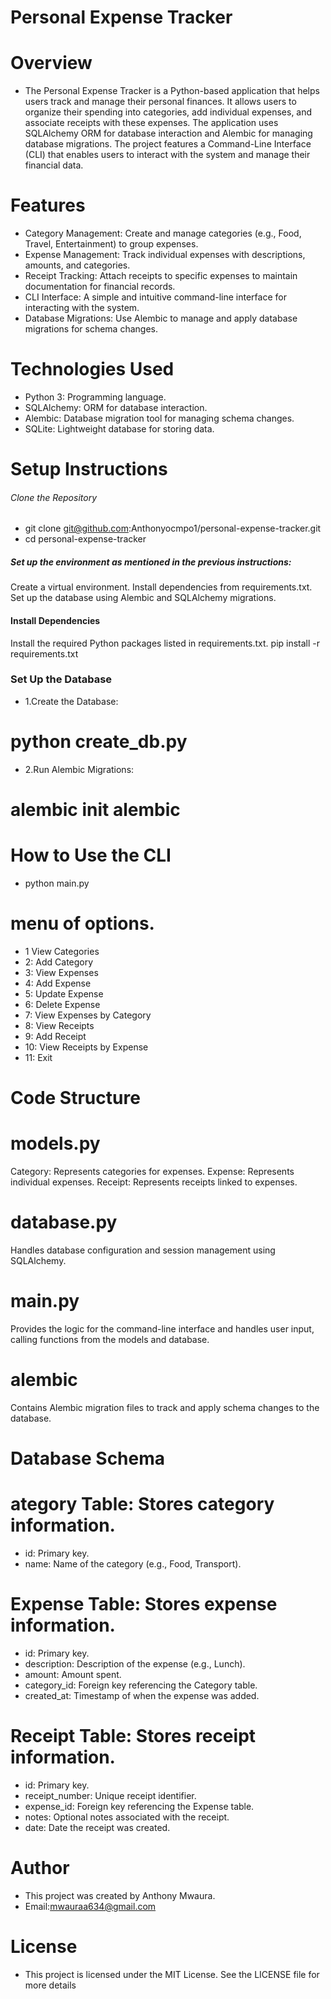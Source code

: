 # Personal Expense Tracker
# Overview
- The Personal Expense Tracker is a Python-based application that helps users track and manage their personal finances. It allows users to organize their spending into categories, add individual expenses, and associate receipts with these expenses. The application uses SQLAlchemy ORM for database interaction and Alembic for managing database migrations. The project features a Command-Line Interface (CLI) that enables users to interact with the system and manage their financial data.
# Features

- Category Management: Create and manage categories (e.g., Food, Travel, Entertainment) to group expenses.
- Expense Management: Track individual expenses with descriptions, amounts, and categories.
- Receipt Tracking: Attach receipts to specific expenses to maintain documentation for financial records.
- CLI Interface: A simple and intuitive command-line interface for interacting with the system.
- Database Migrations: Use Alembic to manage and apply database migrations for schema changes.
# Technologies Used
- Python 3: Programming language.
- SQLAlchemy: ORM for database interaction.
- Alembic: Database migration tool for managing schema changes.
- SQLite: Lightweight database for storing data.
# Setup Instructions
###### Clone the Repository
- git clone git@github.com:Anthonyocmpo1/personal-expense-tracker.git
- cd personal-expense-tracker
##### Set up the environment as mentioned in the previous instructions:
Create a virtual environment.
Install dependencies from requirements.txt.
Set up the database using Alembic and SQLAlchemy migrations.
#### Install Dependencies
Install the required Python packages listed in requirements.txt.
pip install -r requirements.txt
### Set Up the Database
- 1.Create the Database:
# python create_db.py
- 2.Run Alembic Migrations:
# alembic init alembic

# How to Use the CLI
- python main.py
# menu of options.
- 1 View Categories
- 2: Add Category
- 3: View Expenses
- 4: Add Expense
- 5: Update Expense
- 6: Delete Expense
- 7: View Expenses by Category
- 8: View Receipts
- 9: Add Receipt
- 10: View Receipts by Expense
- 11: Exit
# Code Structure
# models.py


Category: Represents categories for expenses.
Expense: Represents individual expenses.
Receipt: Represents receipts linked to expenses.
# database.py
Handles database configuration and session management using SQLAlchemy.

# main.py
Provides the logic for the command-line interface and handles user input, calling functions from the models and database.

# alembic
Contains Alembic migration files to track and apply schema changes to the database.

# Database Schema


# ategory Table: Stores category information.

- id: Primary key.
- name: Name of the category (e.g., Food, Transport).

# Expense Table: Stores expense information.
- id: Primary key.
- description: Description of the expense (e.g., Lunch).
- amount: Amount spent.
- category_id: Foreign key referencing the Category table.
- created_at: Timestamp of when the expense was added.

# Receipt Table: Stores receipt information.
- id: Primary key.
- receipt_number: Unique receipt identifier.
- expense_id: Foreign key referencing the Expense table.
- notes: Optional notes associated with the receipt.
- date: Date the receipt was created.

# Author
- This project was created by Anthony Mwaura.
- Email:mwauraa634@gmail.com

# License
- This project is licensed under the MIT License. See the LICENSE file for more details
